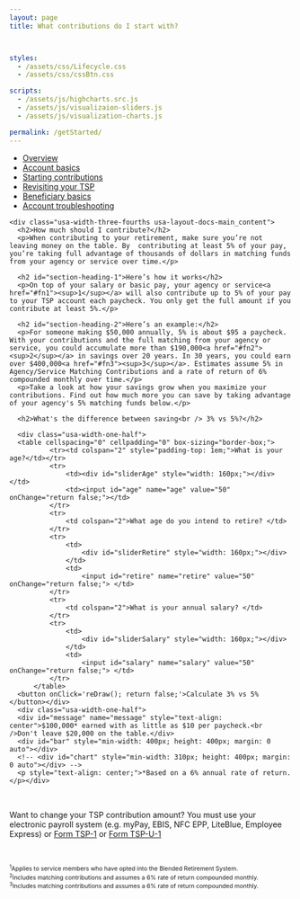 ```yaml
---
layout: page
title: What contributions do I start with?



styles:
  - /assets/css/Lifecycle.css
  - /assets/css/cssBtn.css

scripts:
  - /assets/js/highcharts.src.js
  - /assets/js/visualizaion-sliders.js
  - /assets/js/visualization-charts.js

permalink: /getStarted/
---
```

<aside class="usa-width-one-fourth usa-layout-docs-sidenav">
  <ul class="usa-sidenav-list">
    <li>
      <a href="javascript:void(0);">Overview</a>
    </li>
    <li>
      <a href="javascript:void(0);">Account basics</a>
    </li>
    <li>
      <a class="usa-current" href="javascript:void(0);">Starting contributions</a>
    </li>
    <li>
      <a href="javascript:void(0);">Revisiting your TSP</a>
    </li>
    <li>
      <a href="javascript:void(0);">Beneficiary basics</a>
    </li>
    <li>
      <a href="javascript:void(0);">Account troubleshooting</a>
    </li>
  </ul>
</aside>
<main class="usa-grid usa-section usa-content usa-layout-docs" id="main-content">


    <div class="usa-width-three-fourths usa-layout-docs-main_content">
      <h2>How much should I contribute?</h2>
      <p>When contributing to your retirement, make sure you’re not leaving money on the table. By  contributing at least 5% of your pay, you’re taking full advantage of thousands of dollars in matching funds from your agency or service over time.</p>

      <h2 id="section-heading-1">Here’s how it works</h2>
      <p>On top of your salary or basic pay, your agency or service<a href="#fn1"><sup>1</sup></a> will also contribute up to 5% of your pay to your TSP account each paycheck. You only get the full amount if you contribute at least 5%.</p>

      <h2 id="section-heading-2">Here’s an example:</h2>
      <p>For someone making $50,000 annually, 5% is about $95 a paycheck. With your contributions and the full matching from your agency or service, you could accumulate more than $190,000<a href="#fn2"><sup>2</sup></a> in savings over 20 years. In 30 years, you could earn over $400,000<a href="#fn3"><sup>3</sup></a>. Estimates assume 5% in Agency/Service Matching Contributions and a rate of return of 6% compounded monthly over time.</p>
      <p>Take a look at how your savings grow when you maximize your contributions. Find out how much more you can save by taking advantage of your agency's 5% matching funds below.</p>

      <h2>What's the difference between saving<br /> 3% vs 5%?</h2>
<section id="widget">

      <div class="usa-width-one-half">
      <table cellspacing="0" cellpadding="0" box-sizing="border-box;">
              <tr><td colspan="2" style="padding-top: 1em;">What is your age?</td></tr>
              <tr>
                  <td><div id="sliderAge" style="width: 160px;"></div></td>
                  <td><input id="age" name="age" value="50" onChange="return false;"></td>
              </tr>
              <tr>
                  <td colspan="2">What age do you intend to retire? </td>
              </tr>
              <tr>
                  <td>
                      <div id="sliderRetire" style="width: 160px;"></div>
                  </td>
                  <td>
                      <input id="retire" name="retire" value="50" onChange="return false;"> </td>
              </tr>
              <tr>
                  <td colspan="2">What is your annual salary? </td>
              </tr>
              <tr>
                  <td>
                      <div id="sliderSalary" style="width: 160px;"></div>
                  </td>
                  <td>
                      <input id="salary" name="salary" value="50" onChange="return false;"> </td>
              </tr>
          </table>
      <button onClick='reDraw(); return false;'>Calculate 3% vs 5%</button></div>
      <div class="usa-width-one-half">
      <div id="message" name="message" style="text-align: center">$100,000* earned with as little as $10 per paycheck.<br />Don't leave $20,000 on the table.</div>
      <div id="bar" style="min-width: 400px; height: 400px; margin: 0 auto"></div>
      <!-- <div id="chart" style="min-width: 310px; height: 400px; margin: 0 auto"></div> -->
      <p style="text-align: center;">*Based on a 6% annual rate of return.</p></div>

</section>

<p>&nbsp;</p>
<p>Want to change your TSP contribution amount? You must use your electronic payroll system (e.g. myPay, EBIS, NFC EPP, LiteBlue, Employee Express) or <a href="#">Form TSP-1</a> or <a href="#">Form TSP-U-1</a></p>
<p>&nbsp;</p>
<span style="font-size: 75%; margin-top: 2em;"><sup id="fn1">1</sup>Applies to service members who have opted into the Blended Retirement System.<br />
<sup id="fn2">2</sup>Includes matching contributions and assumes a 6% rate of return compounded monthly.<br />
<sup id="fn3">3</sup>Includes matching contributions and assumes a 6% rate of return compounded monthly.
</span>




  </div>
  </main>
<!-- CONTENT END -->
